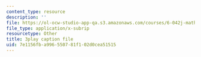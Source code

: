 ```yaml
---
content_type: resource
description: ''
file: https://ol-ocw-studio-app-qa.s3.amazonaws.com/courses/6-042j-mathematics-for-computer-science-spring-2015/7e1156fba996550781f102d0cea51515_QORX1OUabio.vtt
file_type: application/x-subrip
resourcetype: Other
title: 3play caption file
uid: 7e1156fb-a996-5507-81f1-02d0cea51515
---
```

